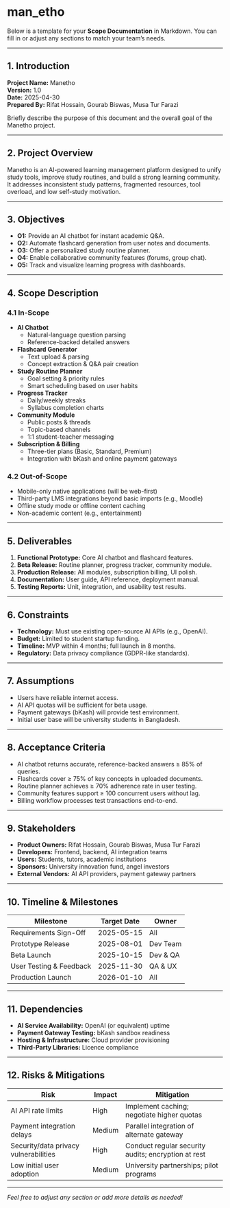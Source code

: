 # man_etho

Below is a template for your **Scope Documentation** in Markdown. You can fill in or adjust any sections to match your team’s needs.

---

## 1. Introduction
**Project Name:** Manetho  
**Version:** 1.0  
**Date:** 2025-04-30  
**Prepared By:** Rifat Hossain, Gourab Biswas, Musa Tur Farazi  

Briefly describe the purpose of this document and the overall goal of the Manetho project.

---

## 2. Project Overview
Manetho is an AI-powered learning management platform designed to unify study tools, improve study routines, and build a strong learning community. It addresses inconsistent study patterns, fragmented resources, tool overload, and low self-study motivation.

---

## 3. Objectives
- **O1:** Provide an AI chatbot for instant academic Q&A.  
- **O2:** Automate flashcard generation from user notes and documents.  
- **O3:** Offer a personalized study routine planner.  
- **O4:** Enable collaborative community features (forums, group chat).  
- **O5:** Track and visualize learning progress with dashboards.

---

## 4. Scope Description

### 4.1 In-Scope
- **AI Chatbot**  
  - Natural-language question parsing  
  - Reference-backed detailed answers  
- **Flashcard Generator**  
  - Text upload & parsing  
  - Concept extraction & Q&A pair creation  
- **Study Routine Planner**  
  - Goal setting & priority rules  
  - Smart scheduling based on user habits  
- **Progress Tracker**  
  - Daily/weekly streaks  
  - Syllabus completion charts  
- **Community Module**  
  - Public posts & threads  
  - Topic-based channels  
  - 1:1 student-teacher messaging  
- **Subscription & Billing**  
  - Three-tier plans (Basic, Standard, Premium)  
  - Integration with bKash and online payment gateways

### 4.2 Out-of-Scope
- Mobile-only native applications (will be web-first)  
- Third-party LMS integrations beyond basic imports (e.g., Moodle)  
- Offline study mode or offline content caching  
- Non-academic content (e.g., entertainment)

---

## 5. Deliverables
1. **Functional Prototype:** Core AI chatbot and flashcard features.  
2. **Beta Release:** Routine planner, progress tracker, community module.  
3. **Production Release:** All modules, subscription billing, UI polish.  
4. **Documentation:** User guide, API reference, deployment manual.  
5. **Testing Reports:** Unit, integration, and usability test results.

---

## 6. Constraints
- **Technology:** Must use existing open-source AI APIs (e.g., OpenAI).  
- **Budget:** Limited to student startup funding.  
- **Timeline:** MVP within 4 months; full launch in 8 months.  
- **Regulatory:** Data privacy compliance (GDPR-like standards).

---

## 7. Assumptions
- Users have reliable internet access.  
- AI API quotas will be sufficient for beta usage.  
- Payment gateways (bKash) will provide test environment.  
- Initial user base will be university students in Bangladesh.

---

## 8. Acceptance Criteria
- AI chatbot returns accurate, reference-backed answers ≥ 85% of queries.  
- Flashcards cover ≥ 75% of key concepts in uploaded documents.  
- Routine planner achieves ≥ 70% adherence rate in user testing.  
- Community features support ≥ 100 concurrent users without lag.  
- Billing workflow processes test transactions end-to-end.

---

## 9. Stakeholders
- **Product Owners:** Rifat Hossain, Gourab Biswas, Musa Tur Farazi  
- **Developers:** Frontend, backend, AI integration teams  
- **Users:** Students, tutors, academic institutions  
- **Sponsors:** University innovation fund, angel investors  
- **External Vendors:** AI API providers, payment gateway partners

---

## 10. Timeline & Milestones
| Milestone                | Target Date  | Owner         |
|--------------------------|--------------|---------------|
| Requirements Sign-Off    | 2025-05-15   | All           |
| Prototype Release        | 2025-08-01   | Dev Team      |
| Beta Launch              | 2025-10-15   | Dev & QA      |
| User Testing & Feedback  | 2025-11-30   | QA & UX       |
| Production Launch        | 2026-01-10   | All           |

---

## 11. Dependencies
- **AI Service Availability:** OpenAI (or equivalent) uptime  
- **Payment Gateway Testing:** bKash sandbox readiness  
- **Hosting & Infrastructure:** Cloud provider provisioning  
- **Third-Party Libraries:** Licence compliance

---

## 12. Risks & Mitigations
| Risk                                | Impact   | Mitigation                                         |
|-------------------------------------|----------|----------------------------------------------------|
| AI API rate limits                  | High     | Implement caching; negotiate higher quotas         |
| Payment integration delays          | Medium   | Parallel integration of alternate gateway          |
| Security/data privacy vulnerabilities | High   | Conduct regular security audits; encryption at rest |
| Low initial user adoption           | Medium   | University partnerships; pilot programs            |

---

*Feel free to adjust any section or add more details as needed!*

